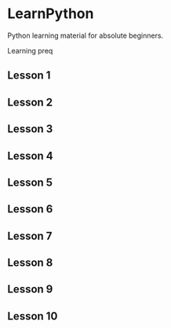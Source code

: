 # LearnPython

Python learning material for absolute beginners.

Learning preq

## Lesson 1

## Lesson 2

## Lesson 3

## Lesson 4

## Lesson 5

## Lesson 6

## Lesson 7

## Lesson 8

## Lesson 9

## Lesson 10

